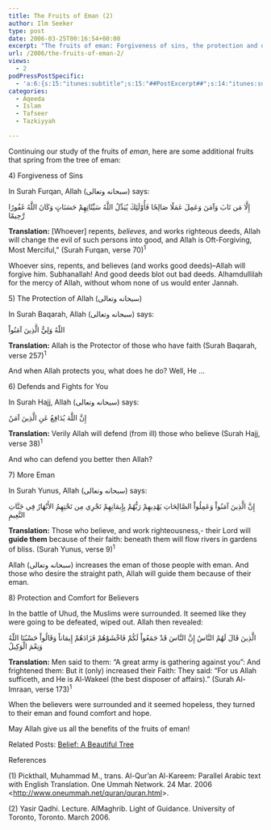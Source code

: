 ```yaml
---
title: The Fruits of Eman (2)
author: Ilm Seeker
type: post
date: 2006-03-25T00:16:54+00:00
excerpt: "The fruits of eman: Forgiveness of sins, the protection and defense of Allah, more eman, and protection and comfort. Proofs from the Qur'an and sunnah."
url: /2006/the-fruits-of-eman-2/
views:
  - 2
podPressPostSpecific:
  - 'a:6:{s:15:"itunes:subtitle";s:15:"##PostExcerpt##";s:14:"itunes:summary";s:15:"##PostExcerpt##";s:15:"itunes:keywords";s:17:"##WordPressCats##";s:13:"itunes:author";s:10:"##Global##";s:15:"itunes:explicit";s:7:"Default";s:12:"itunes:block";s:7:"Default";}'
categories:
  - Aqeeda
  - Islam
  - Tafseer
  - Tazkiyyah

---
```

Continuing our study of the fruits of <dfn title="faith">eman</dfn>, here are some additional fruits that spring from the tree of eman:

<div class="miniTitle">
  4) Forgiveness of Sins
</div>

In Surah Furqan, Allah (سبحانه وتعالى) says:

<div class="quran">
  إِلَّا مَن تَابَ وَآمَنَ وَعَمِلَ عَمَلًا صَالِحًا فَأُوْلَئِكَ يُبَدِّلُ اللَّهُ سَيِّئَاتِهِمْ حَسَنَاتٍ وَكَانَ اللَّهُ غَفُورًا رَّحِيمًا
</div>

**Translation:** [Whoever] repents, _believes_, and works righteous deeds, Allah will change the evil of such persons into good, and Allah is Oft-Forgiving, Most Merciful,&#8221; (Surah Furqan, verse 70)<sup>1</sup>

Whoever sins, repents, and believes (and works good deeds)&#8211;Allah will forgive him. Subhanallah! And good deeds blot out bad deeds. Alhamdullilah for the mercy of Allah, without whom none of us would enter Jannah.

<div class="miniTitle">
  5) The Protection of Allah (سبحانه وتعالى)
</div>

In Surah Baqarah, Allah (سبحانه وتعالى) says:

<div class="quran">
  اللّهُ وَلِيُّ الَّذِينَ آمَنُواْ
</div>

**Translation:** Allah is the Protector of those who have faith (Surah Baqarah, verse 257)<sup>1</sup>

And when Allah protects you, what does he do? Well, He &#8230;

<div class="miniTitle">
  6) Defends and Fights for You
</div>

In Surah Hajj, Allah (سبحانه وتعالى) says:

<div class="quran">
  إِنَّ اللَّهَ يُدَافِعُ عَنِ الَّذِينَ آمَنُ
</div>

**Translation:** Verily Allah will defend (from ill) those who believe (Surah Hajj, verse 38)<sup>1</sup>

And who can defend you better then Allah?

<div class="miniTitle">
  7) More Eman
</div>

In Surah Yunus, Allah (سبحانه وتعالى) says:

<div class="quran">
  إِنَّ الَّذِينَ آمَنُواْ وَعَمِلُواْ الصَّالِحَاتِ يَهْدِيهِمْ رَبُّهُمْ بِإِيمَانِهِمْ تَجْرِي مِن تَحْتِهِمُ الأَنْهَارُ فِي جَنَّاتِ النَّعِيمِ
</div>

**Translation:** Those who believe, and work righteousness,- their Lord will **guide them** because of their faith: beneath them will flow rivers in gardens of bliss. (Surah Yunus, verse 9)<sup>1</sup>

Allah (سبحانه وتعالى) increases the eman of those people with eman. And those who desire the straight path, Allah will guide them because of their eman.

<div class="miniTitle">
  8) Protection and Comfort for Believers
</div>

In the battle of Uhud, the Muslims were surrounded. It seemed like they were going to be defeated, wiped out. Allah then revealed:

<div class="quran">
  الَّذِينَ قَالَ لَهُمُ النَّاسُ إِنَّ النَّاسَ قَدْ جَمَعُواْ لَكُمْ فَاخْشَوْهُمْ فَزَادَهُمْ إِيمَاناً وَقَالُواْ حَسْبُنَا اللّهُ وَنِعْمَ الْوَكِيلُ
</div>

**Translation:** Men said to them: &#8220;A great army is gathering against you&#8221;: And frightened them: But it (only) increased their Faith: They said: &#8220;For us Allah sufficeth, and He is Al-Wakeel (the best disposer of affairs).&#8221; (Surah Al-Imraan, verse 173)<sup>1</sup>

When the believers were surrounded and it seemed hopeless, they turned to their eman and found comfort and hope.

May Allah give us all the benefits of the fruits of eman!

<p class="metaInformation">
  Related Posts: <a href="/belief-a-beautiful-tree/">Belief: A Beautiful Tree</a>
</p>

<div id="referencesTitle">
  References
</div>

<p class="reference">
  (1) Pickthall, Muhammad M., trans. Al-Qur’an Al-Kareem: Parallel Arabic text with English Translation. One Ummah Network. 24 Mar. 2006 <<a href="http://www.oneummah.net/quran/quran.html">http://www.oneummah.net/quran/quran.html</a>>.
</p>

<p class="reference">
  (2) Yasir Qadhi. Lecture. AlMaghrib. Light of Guidance. University of Toronto, Toronto. March 2006.
</p>